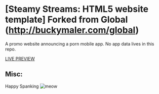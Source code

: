 # [Steamy Streams: HTML5 website template] Forked from Global (http://buckymaler.com/global)


A promo website announcing a porn mobile app. No app data lives in this repo.


[LIVE PREVIEW](https://mywetpuss.com/app/index.html)

## Misc:
Happy Spanking
![meow](https://github.com/steamystreams/steamystreams.github.io/blob/main/scroll_cat2.gif)